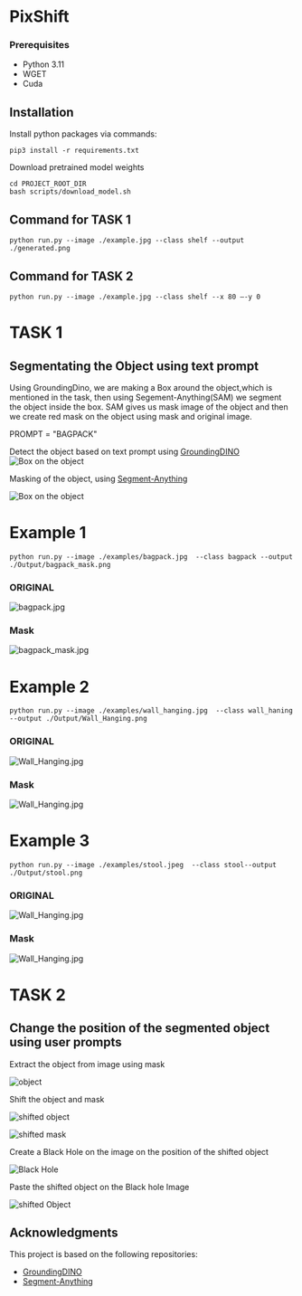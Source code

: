 # PixShift




### Prerequisites

- Python 3.11
- WGET
- Cuda

## Installation

Install python packages via commands:
```
pip3 install -r requirements.txt
```
Download pretrained model weights
```
cd PROJECT_ROOT_DIR
bash scripts/download_model.sh
```

 ## Command for TASK 1
```
python run.py --image ./example.jpg --class shelf --output ./generated.png
```

 ## Command for TASK 2
```
python run.py --image ./example.jpg --class shelf --x 80 —-y 0
```




# TASK 1

## Segmentating the Object using text prompt

Using GroundingDino, we are making a Box around the object,which is mentioned in the task, then using Segement-Anything(SAM) we segment the object inside the box. SAM gives us mask image of the object and then we create red mask on the object using mask and original image.

 PROMPT = "BAGPACK"  

 Detect the object based on text prompt using [GroundingDINO](https://github.com/IDEA-Research/GroundingDINO) 
 ![Box on the object](/Output/annotated/['bagpack'].jpg)

 Masking of the object, using [Segment-Anything](https://github.com/facebookresearch/segment-anything)

 ![Box on the object](/Output/bagpack/mask.png)



 # Example 1

```
python run.py --image ./examples/bagpack.jpg  --class bagpack --output ./Output/bagpack_mask.png 
```
### ORIGINAL
![bagpack.jpg](/examples/bagpack.jpg) 

### Mask
![bagpack_mask.jpg](/Output/bagpack_mask.png)

 # Example 2

```
python run.py --image ./examples/wall_hanging.jpg  --class wall_haning --output ./Output/Wall_Hanging.png 
```
### ORIGINAL
![Wall_Hanging.jpg](/examples/wall_hanging.jpg) 

### Mask
![Wall_Hanging.jpg](/Output/wall_hanging.png)


 # Example 3

```
python run.py --image ./examples/stool.jpeg  --class stool--output ./Output/stool.png 
```

### ORIGINAL
![Wall_Hanging.jpg](/examples/stool.jpeg) 

### Mask
![Wall_Hanging.jpg](/Output/stool_mask.png )


# TASK 2
## Change the position of the segmented object using user prompts

Extract the object from image using mask

![object](Output\task2laptop\object.png)

Shift the object and mask 

![shifted object](Output\task2laptop\shifted_object.png)

![shifted mask](Output\task2laptop\shifted_mask.png)


Create a Black Hole on the image on the position of the shifted object

![Black Hole](Output\task2laptop\black_hole.png)


Paste the shifted object on the Black hole Image

![shifted Object](Output\task2laptop\shifted.png)





## Acknowledgments

This project is based on the following repositories:

- [GroundingDINO](https://github.com/IDEA-Research/GroundingDINO)
- [Segment-Anything](https://github.com/facebookresearch/segment-anything)